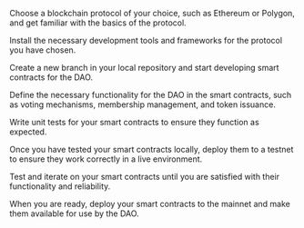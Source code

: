 Choose a blockchain protocol of your choice, such as Ethereum or Polygon, and get familiar with the basics of the protocol.

Install the necessary development tools and frameworks for the protocol you have chosen.

Create a new branch in your local repository and start developing smart contracts for the DAO.

Define the necessary functionality for the DAO in the smart contracts, such as voting mechanisms, membership management, and token issuance.

Write unit tests for your smart contracts to ensure they function as expected.

Once you have tested your smart contracts locally, deploy them to a testnet to ensure they work correctly in a live environment.

Test and iterate on your smart contracts until you are satisfied with their functionality and reliability.

When you are ready, deploy your smart contracts to the mainnet and make them available for use by the DAO.
